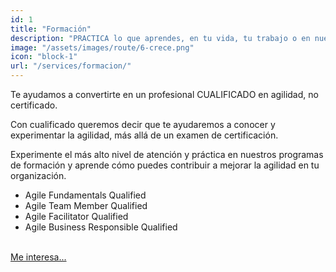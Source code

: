 ```yaml
---
id: 1
title: "Formación"
description: "PRACTICA lo que aprendes, en tu vida, tu trabajo o en nuestra comunidad. NO CREEMOS EN LAS CERTIFICACIONES, es por ello que hemos nombrado a nuestros procesos de formación “CUALIFICACIÓN”."
image: "/assets/images/route/6-crece.png"
icon: "block-1"
url: "/services/formacion/"
---
```


Te ayudamos a convertirte en un profesional CUALIFICADO en agilidad, no certificado. 

Con cualificado queremos decir que te ayudaremos a conocer y experimentar la agilidad, más allá de un examen de certificación. 

Experimente el más alto nivel de atención y práctica en nuestros programas de formación y aprende cómo puedes contribuir a mejorar la agilidad en tu organización.

* <i class="fa fa-angle-double-right ml-2"></i> Agile Fundamentals Qualified
* <i class="fa fa-angle-double-right ml-2"></i> Agile Team Member Qualified
* <i class="fa fa-angle-double-right ml-2"></i> Agile Facilitator Qualified
* <i class="fa fa-angle-double-right ml-2"></i> Agile Business Responsible Qualified

<br/>
<a href="/contact/" class="btn btn-warning btn-lg" role="button" aria-pressed="true">Me interesa...</a>